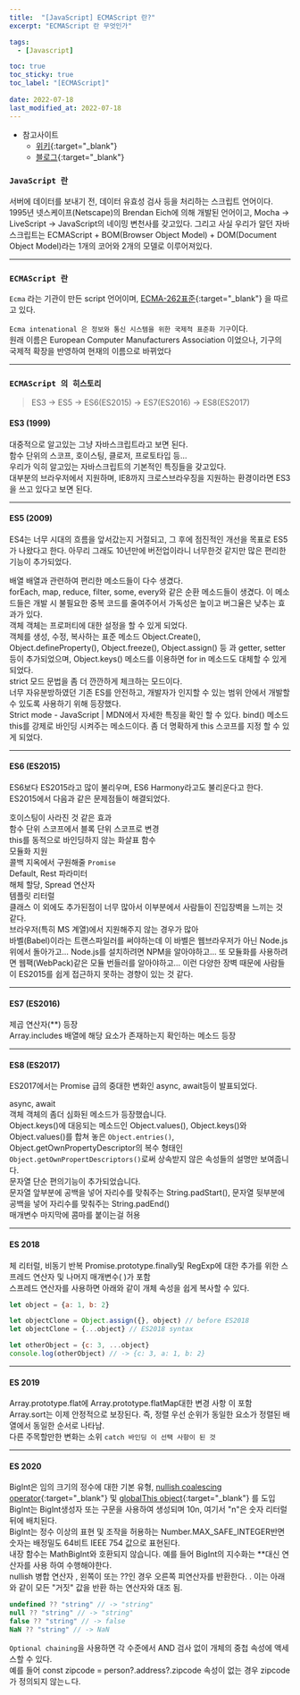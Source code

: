 ```yaml
---
title:  "[JavaScript] ECMAScript 란?"
excerpt: "ECMAScript 란 무엇인가"

tags:
  - [Javascript]

toc: true
toc_sticky: true
toc_label: "[ECMAScript]"
 
date: 2022-07-18
last_modified_at: 2022-07-18
---
```


- 참고사이트
  - [위키](https://ko.wikipedia.org/wiki/Ecma_%EC%9D%B8%ED%84%B0%EB%82%B4%EC%85%94%EB%84%90){:target="_blank"}
  - [블로그](https://sumini.dev/til/006-ecmascript/){:target="_blank"}



### ``JavaScript 란 ``

서버에 데이터를 보내기 전, 데이터 유효성 검사 등을 처리하는 스크립트 언어이다. <br>
1995년 넷스케이프(Netscape)의 Brendan Eich에 의해 개발된 언어이고, Mocha -> LiveScript -> JavaScript의 네이밍 변천사를 갖고있다. 그리고 사실 우리가 알던 자바스크립트는 ECMAScript + BOM(Browser Object Model) + DOM(Document Object Model)라는 1개의 코어와 2개의 모델로 이루어져있다.

<hr/>

### ``ECMAScript 란 ``

`Ecma` 라는 기관이 만든 script 언어이며, [ECMA-262표준](https://en.wikipedia.org/wiki/ECMAScript){:target="_blank"} 을 따르고 있다.

`Ecma intenational 은 정보와 통신 시스템을 위한 국제적 표준화 기구`이다. <br>
원래 이름은 European Computer Manufacturers Association 이었으나, 기구의 국제적 확장을 반영하여 현재의 이름으로 바뀌었다

<hr/>

### ``ECMAScript 의 히스토리 ``

> ES3 -> ES5 -> ES6(ES2015) -> ES7(ES2016) -> ES8(ES2017)

#### ES3 (1999)
대중적으로 알고있는 그냥 자바스크립트라고 보면 된다. <br>
함수 단위의 스코프, 호이스팅, 클로저, 프로토타입 등… <br>
우리가 익히 알고있는 자바스크립트의 기본적인 특징들을 갖고있다. <br>
대부분의 브라우저에서 지원하며, 
IE8까지 크로스브라우징을 지원하는 환경이라면 ES3을 쓰고 있다고 보면 된다.

<hr/>


#### ES5 (2009)
ES4는 너무 시대의 흐름을 앞서갔는지 거절되고, 
그 후에 점진적인 개선을 목표로 ES5가 나왔다고 한다. 
아무리 그래도 10년만에 버전업이라니 너무한것 같지만 많은 편리한 기능이 추가되었다. <br>

배열 배열과 관련하여 편리한 메소드들이 다수 생겼다. <br>
forEach, map, reduce, filter, some, every와 같은 순환 메소드들이 생겼다. 
이 메소드들은 개발 시 불필요한 중복 코드를 줄여주어서 가독성은 높이고 버그율은 낮추는 효과가 있다. <br>
객체 객체는 프로퍼티에 대한 설정을 할 수 있게 되었다. <br>
객체를 생성, 수정, 복사하는 표준 메소드 Object.Create(), Object.defineProperty(), 
Object.freeze(), Object.assign() 등 과 getter, setter 등이 추가되었으며, 
Object.keys() 메소드를 이용하면 for in 메소드도 대체할 수 있게 되었다. <br>
strict 모드 문법을 좀 더 깐깐하게 체크하는 모드이다. <br>
너무 자유분방하였던 기존 ES를 안전하고, 
개발자가 인지할 수 있는 범위 안에서 개발할 수 있도록 사용하기 위해 등장했다. <br>
Strict mode - JavaScript | MDN에서 자세한 특징을 확인 할 수 있다.
bind() 메소드 this를 강제로 바인딩 시켜주는 메소드이다. 
좀 더 명확하게 this 스코프를 지정 할 수 있게 되었다.

<hr/>


#### ES6 (ES2015)
ES6보다 ES2015라고 많이 불리우며, ES6 Harmony라고도 불리운다고 한다. <br>
ES2015에서 다음과 같은 문제점들이 해결되었다. <br>

호이스팅이 사라진 것 같은 효과 <br>
함수 단위 스코프에서 블록 단위 스코프로 변경 <br>
this를 동적으로 바인딩하지 않는 화살표 함수 <br>
모듈화 지원 <br>
콜백 지옥에서 구원해줄 `Promise` <br>
Default, Rest 파라미터 <br>
해체 할당, Spread 연산자 <br>
템플릿 리터럴 <br>
클래스 이 외에도 추가된점이 너무 많아서 이부분에서 사람들이 진입장벽을 느끼는 것 같다. <br>
브라우저(특히 MS 계열)에서 지원해주지 않는 경우가 많아 <br>
바벨(Babel)이라는 트랜스파일러를 써야하는데 이 바벨은 웹브라우저가 아닌 
Node.js 위에서 돌아가고… Node.js를 설치하려면 NPM을 알아야하고… 
또 모듈화를 사용하려면 웹팩(WebPack)같은 모듈 번들러를 알아야하고…
이런 다양한 장벽 때문에 사람들이 ES2015를 쉽게 접근하지 못하는 경향이 있는 것 같다. 

<hr/>

#### ES7 (ES2016)
제곱 연산자(**) 등장 <br>
Array.includes 배열에 해당 요소가 존재하는지 확인하는 메소드 등장

<hr/>

#### ES8 (ES2017)
ES2017에서는 Promise 급의 중대한 변화인 async, await등이 발표되었다. <br>

async, await <br>
객체 객체의 좀더 심화된 메소드가 등장했습니다. <br>
Object.keys()에 대응되는 메소드인 Object.values(), Object.keys()와 
Object.values()를 합쳐 놓은 `Object.entries()`, 
Object.getOwnPropertyDescriptor의 
복수 형태인 `Object.getOwnPropertDescriptors()`로써 상속받지 않은 속성들의 설명만 보여줍니다.  <br>
문자열 단순 편의기능이 추가되었습니다.  <br>
문자열 앞부분에 공백을 넣어 자리수를 맞춰주는 String.padStart(), 
문자열 뒷부분에 공백을 넣어 자리수를 맞춰주는 String.padEnd()  <br>
매개변수 마지막에 콤마를 붙이는걸 허용

<hr/>

#### ES 2018
체 리터럴, 비동기 반복 Promise.prototype.finally및 RegExp에 대한 추가를 위한 스프레드 연산자 및 나머지 매개변수( )가 포함 <br>
스프레드 연산자를 사용하면 아래와 같이 개체 속성을 쉽게 복사할 수 있다.

```javascript
let object = {a: 1, b: 2}

let objectClone = Object.assign({}, object) // before ES2018
let objectClone = {...object} // ES2018 syntax

let otherObject = {c: 3, ...object}
console.log(otherObject) // -> {c: 3, a: 1, b: 2}
```

<hr/>

#### ES 2019
Array.prototype.flat에 Array.prototype.flatMap대한 변경 사항 이 포함 <br>
Array.sort는 이제 안정적으로 보장된다. 즉, 정렬 우선 순위가 동일한 요소가 정렬된 배열에서 동일한 순서로 나타남. <br>
다른 주목할만한 변화는 소위 `catch 바인딩 이 선택 사항이 된 것`

<hr/>

#### ES 2020
BigInt은 임의 크기의 정수에 대한 기본 유형, [nullish coalescing operator](https://en.wikipedia.org/wiki/Null_coalescing_operator){:target="_blank"} 및 [globalThis object](https://en.wikipedia.org/wiki/JavaScript_syntax#Declaration_and_assignment){:target="_blank"}
 를 도입 <br>
BigInt는 BigInt생성자 또는 구문을 사용하여 생성되며 10n, 여기서 "n"은 숫자 리터럴 뒤에 배치된다. <br>
BigInt는 정수 이상의 표현 및 조작을 허용하는 Number.MAX_SAFE_INTEGER반면 숫자는 배정밀도 64비트 IEEE 754 값으로 표현된다. <br>
내장 함수는 MathBigInt와 호환되지 않습니다. 예를 들어 BigInt의 지수화는 **대신 연산자를 사용 하여 수행해야한다. <br>
nullish 병합 연산자 , 왼쪽이 또는 ??인 경우 오른쪽 피연산자를 반환한다. . 이는 아래와 같이 모든 "거짓" 값을 반환 하는 연산자와 대조 됨.

```javascript
undefined ?? "string" // -> "string"
null ?? "string" // -> "string"
false ?? "string" // -> false
NaN ?? "string" // -> NaN
```

`Optional chaining`을 사용하면 각 수준에서 AND 검사 없이 개체의 중첩 속성에 액세스할 수 있다. <br>
예를 들어 const zipcode = person?.address?.zipcode 속성이 없는 경우 zipcode가 정의되지 않는ㄴ다.


